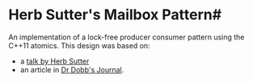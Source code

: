 # Herb Sutter's Mailbox Pattern#

An implementation of a lock-free producer consumer pattern using the C++11 atomics. This design was based on:
* a [talk by Herb Sutter](https://www.youtube.com/watch?v=c1gO9aB9nbs)
* an article in [Dr Dobb's Journal](http://www.drdobbs.com/parallel/apply-critical-sections-consistently/202401098).
